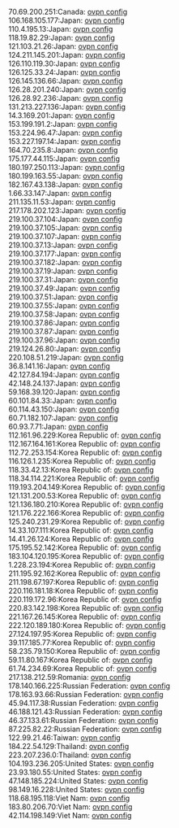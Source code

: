 70.69.200.251:Canada: [ovpn config](vpn/70_69_200_251.ovpn)  
106.168.105.177:Japan: [ovpn config](vpn/106_168_105_177.ovpn)  
110.4.195.13:Japan: [ovpn config](vpn/110_4_195_13.ovpn)  
118.19.82.29:Japan: [ovpn config](vpn/118_19_82_29.ovpn)  
121.103.21.26:Japan: [ovpn config](vpn/121_103_21_26.ovpn)  
124.211.145.201:Japan: [ovpn config](vpn/124_211_145_201.ovpn)  
126.110.119.30:Japan: [ovpn config](vpn/126_110_119_30.ovpn)  
126.125.33.24:Japan: [ovpn config](vpn/126_125_33_24.ovpn)  
126.145.136.66:Japan: [ovpn config](vpn/126_145_136_66.ovpn)  
126.28.201.240:Japan: [ovpn config](vpn/126_28_201_240.ovpn)  
126.28.92.236:Japan: [ovpn config](vpn/126_28_92_236.ovpn)  
131.213.227.136:Japan: [ovpn config](vpn/131_213_227_136.ovpn)  
14.3.169.201:Japan: [ovpn config](vpn/14_3_169_201.ovpn)  
153.199.191.2:Japan: [ovpn config](vpn/153_199_191_2.ovpn)  
153.224.96.47:Japan: [ovpn config](vpn/153_224_96_47.ovpn)  
153.227.197.14:Japan: [ovpn config](vpn/153_227_197_14.ovpn)  
164.70.235.8:Japan: [ovpn config](vpn/164_70_235_8.ovpn)  
175.177.44.115:Japan: [ovpn config](vpn/175_177_44_115.ovpn)  
180.197.250.113:Japan: [ovpn config](vpn/180_197_250_113.ovpn)  
180.199.163.55:Japan: [ovpn config](vpn/180_199_163_55.ovpn)  
182.167.43.138:Japan: [ovpn config](vpn/182_167_43_138.ovpn)  
1.66.33.147:Japan: [ovpn config](vpn/1_66_33_147.ovpn)  
211.135.11.53:Japan: [ovpn config](vpn/211_135_11_53.ovpn)  
217.178.202.123:Japan: [ovpn config](vpn/217_178_202_123.ovpn)  
219.100.37.104:Japan: [ovpn config](vpn/219_100_37_104.ovpn)  
219.100.37.105:Japan: [ovpn config](vpn/219_100_37_105.ovpn)  
219.100.37.107:Japan: [ovpn config](vpn/219_100_37_107.ovpn)  
219.100.37.13:Japan: [ovpn config](vpn/219_100_37_13.ovpn)  
219.100.37.177:Japan: [ovpn config](vpn/219_100_37_177.ovpn)  
219.100.37.182:Japan: [ovpn config](vpn/219_100_37_182.ovpn)  
219.100.37.19:Japan: [ovpn config](vpn/219_100_37_19.ovpn)  
219.100.37.31:Japan: [ovpn config](vpn/219_100_37_31.ovpn)  
219.100.37.49:Japan: [ovpn config](vpn/219_100_37_49.ovpn)  
219.100.37.51:Japan: [ovpn config](vpn/219_100_37_51.ovpn)  
219.100.37.55:Japan: [ovpn config](vpn/219_100_37_55.ovpn)  
219.100.37.58:Japan: [ovpn config](vpn/219_100_37_58.ovpn)  
219.100.37.86:Japan: [ovpn config](vpn/219_100_37_86.ovpn)  
219.100.37.87:Japan: [ovpn config](vpn/219_100_37_87.ovpn)  
219.100.37.96:Japan: [ovpn config](vpn/219_100_37_96.ovpn)  
219.124.26.80:Japan: [ovpn config](vpn/219_124_26_80.ovpn)  
220.108.51.219:Japan: [ovpn config](vpn/220_108_51_219.ovpn)  
36.8.141.16:Japan: [ovpn config](vpn/36_8_141_16.ovpn)  
42.127.84.194:Japan: [ovpn config](vpn/42_127_84_194.ovpn)  
42.148.24.137:Japan: [ovpn config](vpn/42_148_24_137.ovpn)  
59.168.39.120:Japan: [ovpn config](vpn/59_168_39_120.ovpn)  
60.101.84.33:Japan: [ovpn config](vpn/60_101_84_33.ovpn)  
60.114.43.150:Japan: [ovpn config](vpn/60_114_43_150.ovpn)  
60.71.182.107:Japan: [ovpn config](vpn/60_71_182_107.ovpn)  
60.93.7.71:Japan: [ovpn config](vpn/60_93_7_71.ovpn)  
112.161.96.229:Korea Republic of: [ovpn config](vpn/112_161_96_229.ovpn)  
112.167.164.161:Korea Republic of: [ovpn config](vpn/112_167_164_161.ovpn)  
112.72.253.154:Korea Republic of: [ovpn config](vpn/112_72_253_154.ovpn)  
116.126.1.235:Korea Republic of: [ovpn config](vpn/116_126_1_235.ovpn)  
118.33.42.13:Korea Republic of: [ovpn config](vpn/118_33_42_13.ovpn)  
118.34.114.221:Korea Republic of: [ovpn config](vpn/118_34_114_221.ovpn)  
119.193.204.149:Korea Republic of: [ovpn config](vpn/119_193_204_149.ovpn)  
121.131.200.53:Korea Republic of: [ovpn config](vpn/121_131_200_53.ovpn)  
121.136.180.210:Korea Republic of: [ovpn config](vpn/121_136_180_210.ovpn)  
121.176.222.166:Korea Republic of: [ovpn config](vpn/121_176_222_166.ovpn)  
125.240.231.29:Korea Republic of: [ovpn config](vpn/125_240_231_29.ovpn)  
14.33.107.111:Korea Republic of: [ovpn config](vpn/14_33_107_111.ovpn)  
14.41.26.124:Korea Republic of: [ovpn config](vpn/14_41_26_124.ovpn)  
175.195.52.142:Korea Republic of: [ovpn config](vpn/175_195_52_142.ovpn)  
183.104.120.195:Korea Republic of: [ovpn config](vpn/183_104_120_195.ovpn)  
1.228.23.194:Korea Republic of: [ovpn config](vpn/1_228_23_194.ovpn)  
211.195.92.162:Korea Republic of: [ovpn config](vpn/211_195_92_162.ovpn)  
211.198.67.197:Korea Republic of: [ovpn config](vpn/211_198_67_197.ovpn)  
220.116.181.18:Korea Republic of: [ovpn config](vpn/220_116_181_18.ovpn)  
220.119.172.96:Korea Republic of: [ovpn config](vpn/220_119_172_96.ovpn)  
220.83.142.198:Korea Republic of: [ovpn config](vpn/220_83_142_198.ovpn)  
221.167.26.145:Korea Republic of: [ovpn config](vpn/221_167_26_145.ovpn)  
222.120.189.180:Korea Republic of: [ovpn config](vpn/222_120_189_180.ovpn)  
27.124.197.95:Korea Republic of: [ovpn config](vpn/27_124_197_95.ovpn)  
39.117.185.77:Korea Republic of: [ovpn config](vpn/39_117_185_77.ovpn)  
58.235.79.150:Korea Republic of: [ovpn config](vpn/58_235_79_150.ovpn)  
59.11.80.167:Korea Republic of: [ovpn config](vpn/59_11_80_167.ovpn)  
61.74.234.69:Korea Republic of: [ovpn config](vpn/61_74_234_69.ovpn)  
217.138.212.59:Romania: [ovpn config](vpn/217_138_212_59.ovpn)  
178.140.166.225:Russian Federation: [ovpn config](vpn/178_140_166_225.ovpn)  
178.163.93.66:Russian Federation: [ovpn config](vpn/178_163_93_66.ovpn)  
45.94.117.38:Russian Federation: [ovpn config](vpn/45_94_117_38.ovpn)  
46.188.121.43:Russian Federation: [ovpn config](vpn/46_188_121_43.ovpn)  
46.37.133.61:Russian Federation: [ovpn config](vpn/46_37_133_61.ovpn)  
87.225.82.22:Russian Federation: [ovpn config](vpn/87_225_82_22.ovpn)  
122.99.21.46:Taiwan: [ovpn config](vpn/122_99_21_46.ovpn)  
184.22.54.129:Thailand: [ovpn config](vpn/184_22_54_129.ovpn)  
223.207.236.0:Thailand: [ovpn config](vpn/223_207_236_0.ovpn)  
104.193.236.205:United States: [ovpn config](vpn/104_193_236_205.ovpn)  
23.93.180.55:United States: [ovpn config](vpn/23_93_180_55.ovpn)  
47.148.185.224:United States: [ovpn config](vpn/47_148_185_224.ovpn)  
98.149.16.228:United States: [ovpn config](vpn/98_149_16_228.ovpn)  
118.68.195.118:Viet Nam: [ovpn config](vpn/118_68_195_118.ovpn)  
183.80.206.70:Viet Nam: [ovpn config](vpn/183_80_206_70.ovpn)  
42.114.198.149:Viet Nam: [ovpn config](vpn/42_114_198_149.ovpn)  
